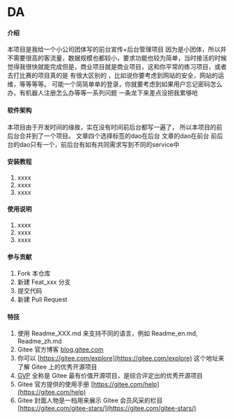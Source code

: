 # DA

#### 介绍
本项目是我给一个小公司团体写的前台宣传+后台管理项目
因为是小团体，所以并不需要很高的客流量，数据规模也都较小，要求功能也较为简单，当时接活的时候
觉得我很快就能完成但是，商业项目就是商业项目，这和你平常的练习项目，或者去打比赛的项目真的是
有很大区别的 ，比如说你要考虑到网站的安全，网站的运维，等等等等。
可能一个简简单单的登录，你就要考虑到如果用户忘记密码怎么办，有机器人注册怎么办等等一系列问题
一条龙下来差点没把我累够呛


#### 软件架构
本项目由于开发时间的缘故，实在没有时间前后台都写一遍了，
所以本项目的前后台合并到了一个项目。
文章四个选择标签的dao在后台
文章的dao在前台
前后台的dao只有一个，前后台有如有共同需求写到不同的service中
#### 安装教程

1.  xxxx
2.  xxxx
3.  xxxx

#### 使用说明

1.  xxxx
2.  xxxx
3.  xxxx

#### 参与贡献

1.  Fork 本仓库
2.  新建 Feat_xxx 分支
3.  提交代码
4.  新建 Pull Request


#### 特技

1.  使用 Readme\_XXX.md 来支持不同的语言，例如 Readme\_en.md, Readme\_zh.md
2.  Gitee 官方博客 [blog.gitee.com](https://blog.gitee.com)
3.  你可以 [https://gitee.com/explore](https://gitee.com/explore) 这个地址来了解 Gitee 上的优秀开源项目
4.  [GVP](https://gitee.com/gvp) 全称是 Gitee 最有价值开源项目，是综合评定出的优秀开源项目
5.  Gitee 官方提供的使用手册 [https://gitee.com/help](https://gitee.com/help)
6.  Gitee 封面人物是一档用来展示 Gitee 会员风采的栏目 [https://gitee.com/gitee-stars/](https://gitee.com/gitee-stars/)
